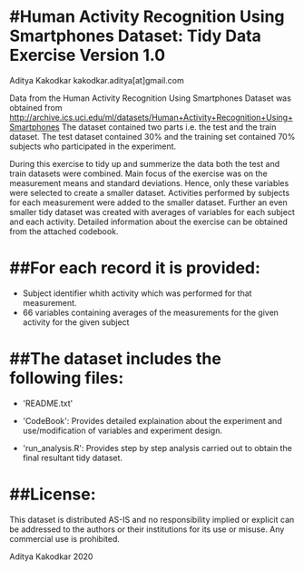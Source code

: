 #Human Activity Recognition Using Smartphones Dataset: Tidy Data Exercise
Version 1.0
==================================================================
Aditya Kakodkar
kakodkar.aditya[at]gmail.com

Data from the Human Activity Recognition Using Smartphones Dataset was obtained from http://archive.ics.uci.edu/ml/datasets/Human+Activity+Recognition+Using+Smartphones
The dataset contained two parts i.e. the test and the train dataset. The test dataset contained 30% and the training set contained 70% subjects who participated in the experiment. 

During this exercise to tidy up and summerize the data both the test and train datasets were combined. Main focus of the exercise was on the measurement means and standard deviations. Hence, only these variables were selected to create a smaller dataset. Activities performed by subjects for each measurement were added to the smaller dataset. Further an even smaller tidy dataset was created with averages of variables for each subject and each activity. Detailed information about the exercise can be obtained from the attached codebook.

##For each record it is provided:
======================================

- Subject identifier whith activity which was performed for that measurement.
- 66 variables containing averages of the measurements for the given activity for the given subject

##The dataset includes the following files:
=========================================

- 'README.txt'

- 'CodeBook': Provides detailed explaination about the experiment and use/modification of variables and experiment design.

- 'run_analysis.R': Provides step by step analysis carried out to obtain the final resultant tidy dataset.


##License:
========
This dataset is distributed AS-IS and no responsibility implied or explicit can be addressed to the authors or their institutions for its use or misuse. Any commercial use is prohibited.

Aditya Kakodkar 2020

